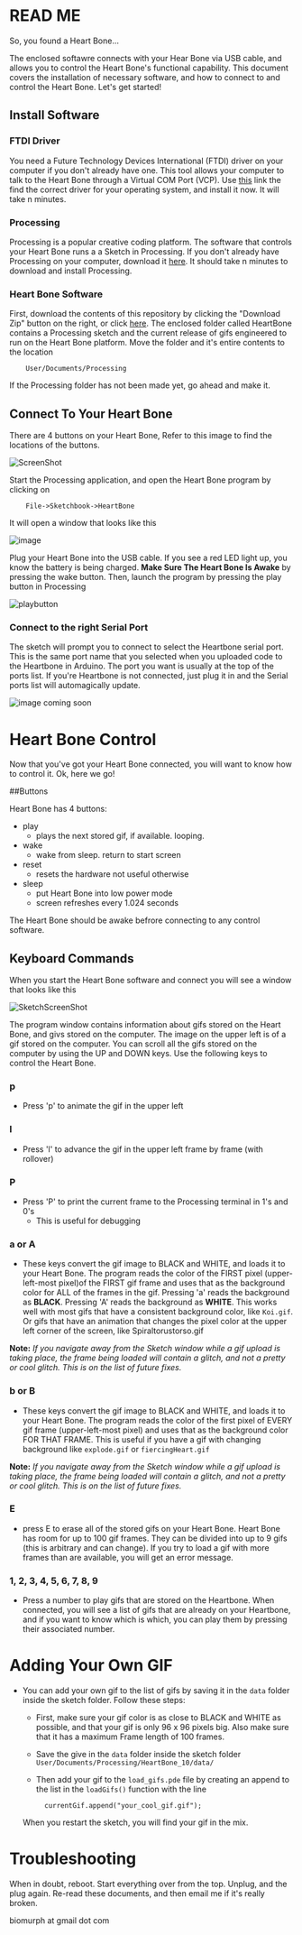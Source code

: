 # READ ME

So, you found a Heart Bone...

The enclosed softawre connects with your Hear Bone via USB cable, and allows you to control the Heart Bone's functional capability. This document covers the installation of necessary software, and how to connect to and control the Heart Bone. Let's get started!

## Install Software

### FTDI Driver

You need a Future Technology Devices International (FTDI) driver on your computer if you don't already have one. This tool allows your computer to talk to the Heart Bone through a Virtual COM Port (VCP). Use [this](http://www.ftdichip.com/Drivers/VCP.htm) link the find the correct driver for your operating system, and install it now. It will take n minutes.


### Processing

Processing is a popular creative coding platform. The software that controls your Heart Bone runs a a Sketch in Processing. If you don't already have Processing on your computer, download it [here](https://processing.org/download/). It should take n minutes to download and install Processing.

### Heart Bone Software

First, download the contents of this repository by clicking the "Download Zip" button on the right, or click [here](https://github.com/biomurph/HeartBone/archive/master.zip). The enclosed folder called HeartBone contains a Processing sketch and the current release of gifs engineered to run on the Heart Bone platform. Move the folder and it's entire contents to the location

		User/Documents/Processing

If the Processing folder has not been made yet, go ahead and make it.

## Connect To Your Heart Bone

There are 4 buttons on your Heart Bone, Refer to this image to find the locations of the buttons.

![ScreenShot](images/ScreenShot.jpg)

Start the Processing application, and open the Heart Bone program by clicking on

		File->Sketchbook->HeartBone

It will open a window that looks like this

![image](images/HB-Open.png)

Plug your Heart Bone into the USB cable. If you see a red LED light up, you know the battery is being charged. **Make Sure The Heart Bone Is Awake** by pressing the wake button. Then, launch the program by pressing the play button in Processing

![playbutton](images/PlayButton.png)

### Connect to the right Serial Port

The sketch will prompt you to connect to select the Heartbone serial port. This is the same port name that you selected when you uploaded code to the Heartbone in Arduino. The port you want is usually at the top of the ports list. If you're Heartbone is not connected, just plug it in and the Serial ports list will automagically update.

![image coming soon](images/SelectSerialPort.png)

# Heart Bone Control

Now that you've got your Heart Bone connected, you will want to know how to control it. Ok, here we go!

##Buttons

Heart Bone has 4 buttons:

*	play
	*	plays the next stored gif, if available. looping.
*	wake
	*	wake from sleep. return to start screen
*	reset
	*	resets the hardware not useful otherwise
*	sleep
	*	put Heart Bone into low power mode
	*	screen refreshes every 1.024 seconds

The Heart Bone should be awake befrore connecting to any control software.

## Keyboard Commands

When you start the Heart Bone software and connect you will see a window that looks like this

![SketchScreenShot](images/SketchScreenShot.png)

The program window contains information about gifs stored on the Heart Bone, and givs stored on the computer. The image on the upper left is of a gif stored on the computer. You can scroll all the gifs stored on the computer by using the UP and DOWN keys. Use the following keys to control the Heart Bone.

### p
*	Press 'p' to animate the gif in the upper left

### l
*	Press 'l' to advance the gif in the upper left frame by frame (with rollover)

### P
*	Press 'P' to print the current frame to the Processing terminal in 1's and 0's
	*	This is useful for debugging

### a or A
*	These keys convert the gif image to BLACK and WHITE, and loads it to your Heart Bone. The program reads the color of the FIRST pixel (upper-left-most pixel)of the FIRST gif frame and uses that as the background color for ALL of the frames in the gif. Pressing 'a' reads the background as **BLACK**. Pressing 'A' reads the background as **WHITE**. This works well with most gifs that have a consistent background color, like `Koi.gif`. Or gifs that have an animation that changes the pixel color at the upper left corner of the screen, like Spiraltorustorso.gif

**Note:** *If you navigate away from the Sketch window while a gif upload is taking place, the frame being loaded will contain a glitch, and not a pretty or cool glitch. This is on the list of future fixes.*


### b or B
*	These keys convert the gif image to BLACK and WHITE, and loads it to your Heart Bone. The program reads the color of the first pixel of EVERY gif frame (upper-left-most pixel) and uses that as the background color FOR THAT FRAME. This is useful if you have a gif with changing background like `explode.gif` or `fiercingHeart.gif`

**Note:** *If you navigate away from the Sketch window while a gif upload is taking place, the frame being loaded will contain a glitch, and not a pretty or cool glitch. This is on the list of future fixes.*


### E
*	press E to erase all of the stored gifs on your Heart Bone. Heart Bone has room for up to 100 gif frames. They can be divided into up to 9 gifs (this is arbitrary and can change). If you try to load a gif with more frames than are available, you will get an error message.

### 1, 2, 3, 4, 5, 6, 7, 8, 9
* Press a number to play gifs that are stored on the Heartbone. When connected, you will see a list of gifs that are already on your Heartbone, and if you want to know which is which, you can play them by pressing their associated number.

# Adding Your Own GIF
* You can add your own gif to the list of gifs by saving it in the `data` folder inside the sketch folder. Follow these steps:
	* First, make sure your gif color is as close to BLACK and WHITE as possible, and that your gif is only 96 x 96 pixels big. Also make sure that it has a maximum Frame length of 100 frames.
	* Save the give in the `data` folder inside the sketch folder `User/Documents/Processing/HeartBone_10/data/`
	* Then add your gif to the `load_gifs.pde` file by creating an append to the list in the `loadGifs()` function with the line

			currentGif.append("your_cool_gif.gif");

	When you restart the sketch, you will find your gif in the mix.

# Troubleshooting

When in doubt, reboot. Start everything over from the top. Unplug, and the plug again. Re-read these documents, and then email me if it's really broken.

biomurph at gmail dot com

